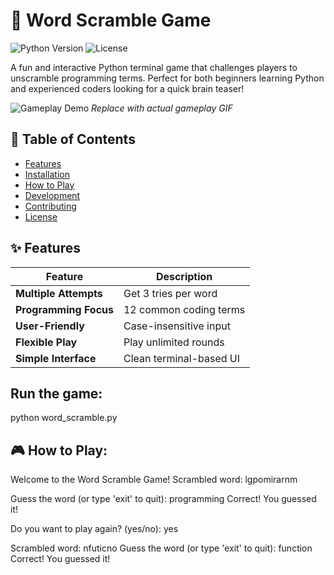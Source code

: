 # 🧩 Word Scramble Game

![Python Version](https://img.shields.io/badge/python-3.8%2B-blue)
![License](https://img.shields.io/badge/license-MIT-green)

A fun and interactive Python terminal game that challenges players to unscramble programming terms. Perfect for both beginners learning Python and experienced coders looking for a quick brain teaser!

![Gameplay Demo](demo.gif) *Replace with actual gameplay GIF*

## 📌 Table of Contents
- [Features](#-features)
- [Installation](#-installation)
- [How to Play](#-how-to-play)
- [Development](#-development)
- [Contributing](#-contributing)
- [License](#-license)

## ✨ Features
| Feature | Description |
|---------|-------------|
| **Multiple Attempts** | Get 3 tries per word |
| **Programming Focus** | 12 common coding terms |
| **User-Friendly** | Case-insensitive input |
| **Flexible Play** | Play unlimited rounds |
| **Simple Interface** | Clean terminal-based UI |


## Run the game:
python word_scramble.py

## 🎮 How to Play:
Welcome to the Word Scramble Game!
Scrambled word: lgpomirarnm

Guess the word (or type 'exit' to quit): programming
Correct! You guessed it!

Do you want to play again? (yes/no): yes

Scrambled word: nfuticno
Guess the word (or type 'exit' to quit): function
Correct! You guessed it!
